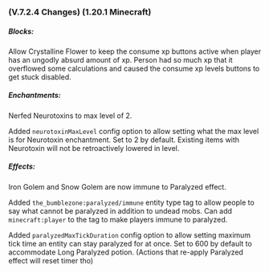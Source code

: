 ### **(V.7.2.4 Changes) (1.20.1 Minecraft)**

##### Blocks:
Allow Crystalline Flower to keep the consume xp buttons active when player has an ungodly absurd amount of xp.
 Person had so much xp that it overflowed some calculations and caused the consume xp levels buttons to get stuck disabled.

##### Enchantments:
Nerfed Neurotoxins to max level of 2.

Added `neurotoxinMaxLevel` config option to allow setting what the max level is for Neurotoxin enchantment. Set to 2 by default.
 Existing items with Neurotoxin will not be retroactively lowered in level.

##### Effects:
Iron Golem and Snow Golem are now immune to Paralyzed effect.

Added `the_bumblezone:paralyzed/immune` entity type tag to allow people to say what cannot be paralyzed in addition to undead mobs.
 Can add `minecraft:player` to the tag to make players immune to paralyzed.

Added `paralyzedMaxTickDuration` config option to allow setting maximum tick time an entity can stay paralyzed for at once.
 Set to 600 by default to accommodate Long Paralyzed potion. (Actions that re-apply Paralyzed effect will reset timer tho)
